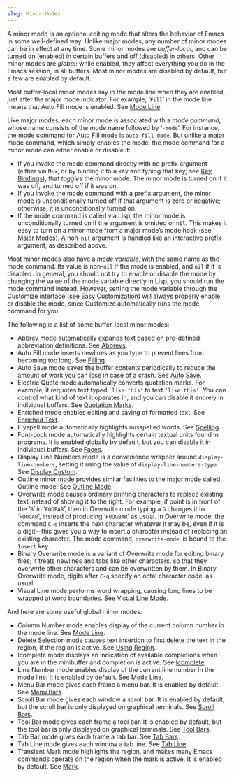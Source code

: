 ```yaml
---
slug: Minor-Modes
---
```


A minor mode is an optional editing mode that alters the behavior of Emacs in some well-defined way. Unlike major modes, any number of minor modes can be in effect at any time. Some minor modes are *buffer-local*, and can be turned on (enabled) in certain buffers and off (disabled) in others. Other minor modes are *global*: while enabled, they affect everything you do in the Emacs session, in all buffers. Most minor modes are disabled by default, but a few are enabled by default.

Most buffer-local minor modes say in the mode line when they are enabled, just after the major mode indicator. For example, ‘`Fill`’ in the mode line means that Auto Fill mode is enabled. See [Mode Line](/docs/emacs/Mode-Line).

Like major modes, each minor mode is associated with a *mode command*, whose name consists of the mode name followed by ‘`-mode`’. For instance, the mode command for Auto Fill mode is `auto-fill-mode`. But unlike a major mode command, which simply enables the mode, the mode command for a minor mode can either enable or disable it:

*   If you invoke the mode command directly with no prefix argument (either via `M-x`, or by binding it to a key and typing that key; see [Key Bindings](/docs/emacs/Key-Bindings)), that *toggles* the minor mode. The minor mode is turned on if it was off, and turned off if it was on.
*   If you invoke the mode command with a prefix argument, the minor mode is unconditionally turned off if that argument is zero or negative; otherwise, it is unconditionally turned on.
*   If the mode command is called via Lisp, the minor mode is unconditionally turned on if the argument is omitted or `nil`. This makes it easy to turn on a minor mode from a major mode’s mode hook (see [Major Modes](/docs/emacs/Major-Modes)). A non-`nil` argument is handled like an interactive prefix argument, as described above.

Most minor modes also have a *mode variable*, with the same name as the mode command. Its value is non-`nil` if the mode is enabled, and `nil` if it is disabled. In general, you should not try to enable or disable the mode by changing the value of the mode variable directly in Lisp; you should run the mode command instead. However, setting the mode variable through the Customize interface (see [Easy Customization](/docs/emacs/Easy-Customization)) will always properly enable or disable the mode, since Customize automatically runs the mode command for you.

The following is a list of some buffer-local minor modes:

*   Abbrev mode automatically expands text based on pre-defined abbreviation definitions. See [Abbrevs](/docs/emacs/Abbrevs).
*   Auto Fill mode inserts newlines as you type to prevent lines from becoming too long. See [Filling](/docs/emacs/Filling).
*   Auto Save mode saves the buffer contents periodically to reduce the amount of work you can lose in case of a crash. See [Auto Save](/docs/emacs/Auto-Save).
*   Electric Quote mode automatically converts quotation marks. For example, it requotes text typed `` `like this' `` to text `‘like this’`. You can control what kind of text it operates in, and you can disable it entirely in individual buffers. See [Quotation Marks](/docs/emacs/Quotation-Marks).
*   Enriched mode enables editing and saving of formatted text. See [Enriched Text](/docs/emacs/Enriched-Text).
*   Flyspell mode automatically highlights misspelled words. See [Spelling](/docs/emacs/Spelling).
*   Font-Lock mode automatically highlights certain textual units found in programs. It is enabled globally by default, but you can disable it in individual buffers. See [Faces](/docs/emacs/Faces).
*   Display Line Numbers mode is a convenience wrapper around `display-line-numbers`, setting it using the value of `display-line-numbers-type`. See [Display Custom](/docs/emacs/Display-Custom).
*   Outline minor mode provides similar facilities to the major mode called Outline mode. See [Outline Mode](/docs/emacs/Outline-Mode).
*   Overwrite mode causes ordinary printing characters to replace existing text instead of shoving it to the right. For example, if point is in front of the ‘`B`’ in ‘`FOOBAR`’, then in Overwrite mode typing a `G` changes it to ‘`FOOGAR`’, instead of producing ‘`FOOGBAR`’ as usual. In Overwrite mode, the command `C-q` inserts the next character whatever it may be, even if it is a digit—this gives you a way to insert a character instead of replacing an existing character. The mode command, `overwrite-mode`, is bound to the `Insert` key.
*   Binary Overwrite mode is a variant of Overwrite mode for editing binary files; it treats newlines and tabs like other characters, so that they overwrite other characters and can be overwritten by them. In Binary Overwrite mode, digits after `C-q` specify an octal character code, as usual.
*   Visual Line mode performs word wrapping, causing long lines to be wrapped at word boundaries. See [Visual Line Mode](/docs/emacs/Visual-Line-Mode).

And here are some useful global minor modes:

*   Column Number mode enables display of the current column number in the mode line. See [Mode Line](/docs/emacs/Mode-Line).
*   Delete Selection mode causes text insertion to first delete the text in the region, if the region is active. See [Using Region](/docs/emacs/Using-Region).
*   Icomplete mode displays an indication of available completions when you are in the minibuffer and completion is active. See [Icomplete](/docs/emacs/Icomplete).
*   Line Number mode enables display of the current line number in the mode line. It is enabled by default. See [Mode Line](/docs/emacs/Mode-Line).
*   Menu Bar mode gives each frame a menu bar. It is enabled by default. See [Menu Bars](/docs/emacs/Menu-Bars).
*   Scroll Bar mode gives each window a scroll bar. It is enabled by default, but the scroll bar is only displayed on graphical terminals. See [Scroll Bars](/docs/emacs/Scroll-Bars).
*   Tool Bar mode gives each frame a tool bar. It is enabled by default, but the tool bar is only displayed on graphical terminals. See [Tool Bars](/docs/emacs/Tool-Bars).
*   Tab Bar mode gives each frame a tab bar. See [Tab Bars](/docs/emacs/Tab-Bars).
*   Tab Line mode gives each window a tab line. See [Tab Line](/docs/emacs/Tab-Line).
*   Transient Mark mode highlights the region, and makes many Emacs commands operate on the region when the mark is active. It is enabled by default. See [Mark](/docs/emacs/Mark).

